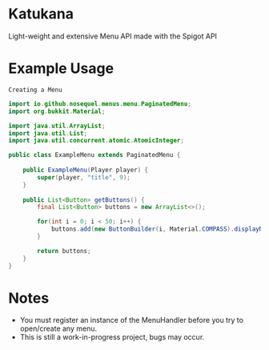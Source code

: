 # Katukana
Light-weight and extensive Menu API made with the Spigot API

# Example Usage
``Creating a Menu``
```java
import io.github.nosequel.menus.menu.PaginatedMenu;
import org.bukkit.Material;

import java.util.ArrayList;
import java.util.List;
import java.util.concurrent.atomic.AtomicInteger;

public class ExampleMenu extends PaginatedMenu {
    
    public ExampleMenu(Player player) {
        super(player, "title", 9);
    }
 
    public List<Button> getButtons() {        
        final List<Button> buttons = new ArrayList<>();

        for(int i = 0; i < 50; i++) {
            buttons.add(new ButtonBuilder(i, Material.COMPASS).displayName("Example Item").lore("Example Lore").action(type -> true));
        }

        return buttons;
    } 
}
```

# Notes
* You must register an instance of the  MenuHandler before you try to open/create any menu. 
* This is still a work-in-progress project, bugs may occur. 